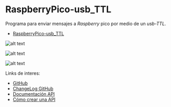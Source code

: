 # RaspberryPico-usb_TTL

Programa para enviar mensajes a *Raspberry* pico por medio de un *usb-TTL*.


*   [RaspberryPico-usb_TTL](https://github.com/P4t0R/RaspberryPico-usb_TTL/blob/main/main.py)



![alt text](https://github.com/P4t0R/RaspberryPico-usb_TTL/blob/main/img/img0.PNG?raw=true)



![alt text](https://github.com/P4t0R/RaspberryPico-usb_TTL/blob/main/img/img2.PNG?raw=true)




![alt text](https://github.com/P4t0R/RaspberryPico-usb_TTL/blob/main/img/img3.PNG?raw=true)




Links de interes: 

* [GitHub](https://github.com/binance-exchange/python-binance)
* [ChangeLog GitHub](https://binance-docs.github.io/apidocs/spot/en/#change-log)
* [Documentación API](https://python-binance.readthedocs.io/en/latest/index.html)
* [Cómo crear una API](https://www.binance.com/es/support/faq/360002502072)
